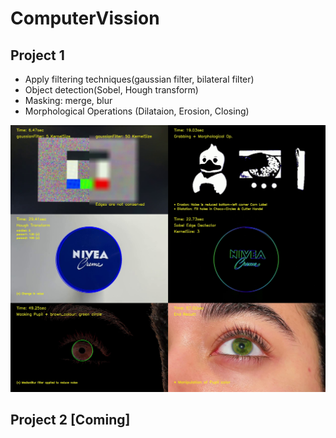 # ComputerVission
## Project 1
- Apply filtering techniques(gaussian filter, bilateral filter)
- Object detection(Sobel, Hough transform) 
- Masking: merge, blur
- Morphological Operations (Dilataion, Erosion, Closing)

![alt text](https://github.com/danilotpnta/ComputerVission/blob/main/preject1.jpg)

## Project 2 [Coming]
